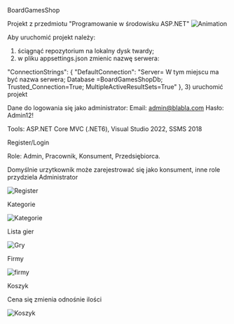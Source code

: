 BoardGamesShop

Projekt z przedmiotu "Programowanie w środowisku ASP.NET"
![Animation](https://user-images.githubusercontent.com/72021306/156077264-65dae9d7-cc98-4050-bde9-a93c56c727c3.gif)


Aby uruchomić projekt należy: 
1) ściągnąć repozytorium na lokalny dysk twardy; 
2) w pliku appsettings.json zmienic nazwę serwera: 

"ConnectionStrings": {
    "DefaultConnection": "Server= W tym miejscu ma być nazwa serwera; Database =BoardGamesShopDb; Trusted_Connection=True; MultipleActiveResultSets=True"
  },
 3) uruchomić projekt

Dane do logowania się jako administrator:
Email: admin@blabla.com
Hasło: Admin12!

Tools: ASP.NET Core MVC (.NET6), Visual Studio 2022, SSMS 2018

Register/Login

Role: Admin, Pracownik, Konsument, Przedsiębiorca.

Domyślnie urzytkownik może zarejestrować się jako konsument, inne role przydziela Administrator

![Register](https://user-images.githubusercontent.com/72021306/156079186-5c1a20e8-3897-4b4e-8504-d4fae058af4c.gif)

Kategorie


![Kategorie](https://user-images.githubusercontent.com/72021306/156184722-51c0e942-ae91-4fc9-a11d-0f38b474673e.gif)

Lista gier

![Gry](https://user-images.githubusercontent.com/72021306/156184800-a295ed01-10d0-411b-92fc-95e1636f9875.gif)

Firmy

![firmy](https://user-images.githubusercontent.com/72021306/156193103-fbfc069a-5bc2-4404-9abf-0a8d4d0ce0ac.gif)

Koszyk

Cena się zmienia odnośnie ilości

![Koszyk](https://user-images.githubusercontent.com/72021306/156193174-21beba08-6ab2-480f-a93b-517b3df0bb7e.gif)

